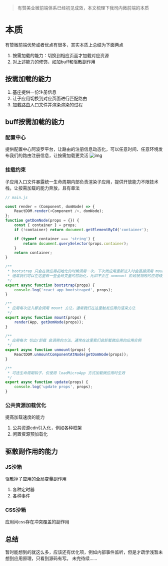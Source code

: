>有赞美业微前端体系已经初见成效，本文梳理下我司内微前端的本质

# 本质

有赞微前端优势或者优点有很多，其实本质上总结为下面两点

1. 按需加载的能力：切换到相应页面才加载对应资源
2. 对上述能力的修饰，如加buff和驱散副作用

## 按需加载的能力

1. 基座提供一份注册信息
2. 让子应用切换到对应页面进行匹配路由
3. 加载路由入口文件并渲染渲染的过程

## buff按需加载的能力

### 配置中心

提供配置中心阿波罗平台，让路由的注册信息动态化，可以任意时间、任意环境发布我们的路由注册信息，让按需加载更灵活
![img](vue性能探究:6.png)

### 挂载约束

子应用入口文件暴露统一生命周期内部负责渲染子应用，提供开放能力不限技术栈，让按需加载的能力奔放，且有章法

``` ts
// main.js

const render = (Component, domNode) => {
    ReactDOM.render(<Component />, domNode);
};
function getDomNode(props = {}) {
    const { container } = props;
    if (!container) return document.getElementById('container');

    if (typeof container === 'string') {
        return document.querySelector(props.container);
    }
    return container;
}

/**
 * bootstrap 只会在微应用初始化的时候调用一次，下次微应用重新进入时会直接调用 mount 钩子，不会再重复触发 bootstrap。
 * 通常我们可以在这里做一些全局变量的初始化，比如不会在 unmount 阶段被销毁的应用级别的缓存等。
 */
export async function bootstrap(props) {
    console.log('react app bootstraped', props);
}

/**
 * 应用每次进入都会调用 mount 方法，通常我们在这里触发应用的渲染方法
 */
export async function mount(props) {
    render(App, getDomNode(props));
}

/**
 * 应用每次 切出/卸载 会调用的方法，通常在这里我们会卸载微应用的应用实例
 */
export async function unmount(props) {
    ReactDOM.unmountComponentAtNode(getDomNode(props));
}

/**
 * 可选生命周期钩子，仅使用 loadMicroApp 方式加载微应用时生效
 */
export async function update(props) {
    console.log('update props', props);
}
```

### 公共资源加载优化

提高加载速度的能力

1. 公共资源cdn引入化，例如各种框架
2. 闲置资源预加载化

## 驱散副作用的能力

### JS沙箱

驱散掉子应用的全局变量副作用

1. 各种定时器
2. 各种事件

### CSS沙箱

应用间css存在冲突覆盖的副作用

## 总结

暂时能想到的就这么多，应该还有优化项，例如内部事件监听，但是才疏学浅暂未想到应用原理，只看到源码有写。
未完待续......
